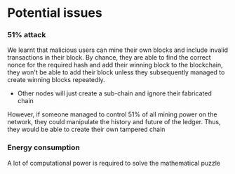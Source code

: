 # Potential issues

### 51% attack

We learnt that malicious users can mine their own blocks and include invalid transactions in their block. By chance, they are able to find the correct nonce for the required hash and add their winning block to the blockchain, they won't be able to add their block unless they subsequently managed to create winning blocks repeatedly.
- Other nodes will just create a sub-chain and ignore their fabricated chain

However, if someone managed to control 51% of all mining power on the network, they could manipulate the history and future of the ledger. Thus, they would be able to create their own tampered chain

### Energy consumption

A lot of computational power is required to solve the mathematical puzzle